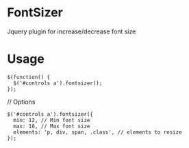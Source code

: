 FontSizer
=========

Jquery plugin for increase/decrease font size

Usage
=========
```
$(function() {
  $('#controls a').fontsizer();
});
```

// Options
```
$('#controls a').fontsizer({
  min: 12, // Min font size
  max: 18, // Max font size
  elements: 'p, div, span, .class', // elements to resize 
});
```

